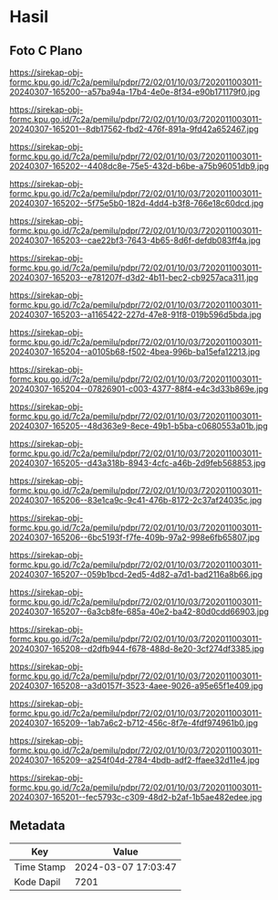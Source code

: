 # Hasil

## Foto C Plano

https://sirekap-obj-formc.kpu.go.id/7c2a/pemilu/pdpr/72/02/01/10/03/7202011003011-20240307-165200--a57ba94a-17b4-4e0e-8f34-e90b171179f0.jpg

https://sirekap-obj-formc.kpu.go.id/7c2a/pemilu/pdpr/72/02/01/10/03/7202011003011-20240307-165201--8db17562-fbd2-476f-891a-9fd42a652467.jpg

https://sirekap-obj-formc.kpu.go.id/7c2a/pemilu/pdpr/72/02/01/10/03/7202011003011-20240307-165202--4408dc8e-75e5-432d-b6be-a75b96051db9.jpg

https://sirekap-obj-formc.kpu.go.id/7c2a/pemilu/pdpr/72/02/01/10/03/7202011003011-20240307-165202--5f75e5b0-182d-4dd4-b3f8-766e18c60dcd.jpg

https://sirekap-obj-formc.kpu.go.id/7c2a/pemilu/pdpr/72/02/01/10/03/7202011003011-20240307-165203--cae22bf3-7643-4b65-8d6f-defdb083ff4a.jpg

https://sirekap-obj-formc.kpu.go.id/7c2a/pemilu/pdpr/72/02/01/10/03/7202011003011-20240307-165203--e781207f-d3d2-4b11-bec2-cb9257aca311.jpg

https://sirekap-obj-formc.kpu.go.id/7c2a/pemilu/pdpr/72/02/01/10/03/7202011003011-20240307-165203--a1165422-227d-47e8-91f8-019b596d5bda.jpg

https://sirekap-obj-formc.kpu.go.id/7c2a/pemilu/pdpr/72/02/01/10/03/7202011003011-20240307-165204--a0105b68-f502-4bea-996b-ba15efa12213.jpg

https://sirekap-obj-formc.kpu.go.id/7c2a/pemilu/pdpr/72/02/01/10/03/7202011003011-20240307-165204--07826901-c003-4377-88f4-e4c3d33b869e.jpg

https://sirekap-obj-formc.kpu.go.id/7c2a/pemilu/pdpr/72/02/01/10/03/7202011003011-20240307-165205--48d363e9-8ece-49b1-b5ba-c0680553a01b.jpg

https://sirekap-obj-formc.kpu.go.id/7c2a/pemilu/pdpr/72/02/01/10/03/7202011003011-20240307-165205--d43a318b-8943-4cfc-a46b-2d9feb568853.jpg

https://sirekap-obj-formc.kpu.go.id/7c2a/pemilu/pdpr/72/02/01/10/03/7202011003011-20240307-165206--83e1ca9c-9c41-476b-8172-2c37af24035c.jpg

https://sirekap-obj-formc.kpu.go.id/7c2a/pemilu/pdpr/72/02/01/10/03/7202011003011-20240307-165206--6bc5193f-f7fe-409b-97a2-998e6fb65807.jpg

https://sirekap-obj-formc.kpu.go.id/7c2a/pemilu/pdpr/72/02/01/10/03/7202011003011-20240307-165207--059b1bcd-2ed5-4d82-a7d1-bad2116a8b66.jpg

https://sirekap-obj-formc.kpu.go.id/7c2a/pemilu/pdpr/72/02/01/10/03/7202011003011-20240307-165207--6a3cb8fe-685a-40e2-ba42-80d0cdd66903.jpg

https://sirekap-obj-formc.kpu.go.id/7c2a/pemilu/pdpr/72/02/01/10/03/7202011003011-20240307-165208--d2dfb944-f678-488d-8e20-3cf274df3385.jpg

https://sirekap-obj-formc.kpu.go.id/7c2a/pemilu/pdpr/72/02/01/10/03/7202011003011-20240307-165208--a3d0157f-3523-4aee-9026-a95e65f1e409.jpg

https://sirekap-obj-formc.kpu.go.id/7c2a/pemilu/pdpr/72/02/01/10/03/7202011003011-20240307-165209--1ab7a6c2-b712-456c-8f7e-4fdf974961b0.jpg

https://sirekap-obj-formc.kpu.go.id/7c2a/pemilu/pdpr/72/02/01/10/03/7202011003011-20240307-165209--a254f04d-2784-4bdb-adf2-ffaee32d11e4.jpg

https://sirekap-obj-formc.kpu.go.id/7c2a/pemilu/pdpr/72/02/01/10/03/7202011003011-20240307-165201--fec5793c-c309-48d2-b2af-1b5ae482edee.jpg


## Metadata

| Key        | Value               |
| ---------- | ------------------- |
| Time Stamp | 2024-03-07 17:03:47 |
| Kode Dapil | 7201                |



